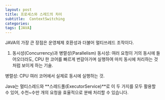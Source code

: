 ```yaml
---
layout: post
title: 프로세스와 스레드의 차이
subtitle:  ContextSwitching
categories: 
tags: [JAVA]
---
```


JAVA의 가장 큰 장점은 운영체제 호환성과 더불어 멀티쓰레드 조작이다.

1. 동시성(Concurrency)과 병렬성(Parallelism)
동시성: 여러 요청이 거의 동시에 들어오더라도, CPU 한 코어를 빠르게 번갈아가며 실행하여 마치 동시에 처리하는 것처럼 보이게 하는 기술.

병렬성: CPU 여러 코어에서 실제로 동시에 실행하는 것.

Java는 멀티스레드와 **스레드풀(ExecutorService)**로 이 두 가지를 모두 활용할 수 있어, 수천~수만 개의 요청을 효율적으로 분배 처리할 수 있습니다.






